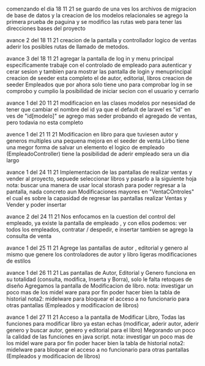 comenzando el dia 18 11 21
    se guardo de una ves los archivos de migracion de base de datos y la creacion de los modelos relacionales
    se agrego la primera prueba de paguina
    y se modifico las rutas web para tener las direcciones bases del proyecto
    
avance 2 del 18 11 21
    creacion de la pantalla y controllador logico de ventas
    aderir los posibles rutas de llamado de metodos.

avance 3 del 18 11 21
    agregar la pantalla de log in y menu principal
    especificamente trabaje con el controlado de empleado para autenticar y cerar sesion y tambien para mostrar las pantalla de login y menuprincipal
    creacion de seeder esta completo el de autor, editorial, libros
    creacion de seeder Empleados que por ahora solo tiene uno para comprobar log in
    se comprobo y cumplio la posibilidad de iniciar secion con el usuario y cerrarlo

avance 1 del 20 11 21
    modificacion en las clases modelos por nesesidad de tener que cambiar el nombre del id ya que el default de laravel es "id" en ves de "id[modelo]"
    se agrego mas seder probando el agregado de ventas, pero todavia no esta completo

avence 1 del 21 11 21
    Modificacion en libro para que tuviesen autor y generos multiples
    una pequena mejora en el seeder de venta
    Lirbo tiene una megor forma de salvar un elemento
    el logico de empleado (EmpleadoController) tiene la posibilidad de aderir empleado
    sera un dia largo

avance 1 del 24 11 21
    Implementacion de las pantallas de realizar ventas y vender al proyecto, sepuede seleccionar libros y pasarlo a la siguiente hoja
    nota: buscar una manera de usar local storash para poder regresar a la pantalla, nada concreto aun
    Modificaciones mayores en "VentaCOntroles" el cual es sobre la capasidad de regresar las pantallas realizar Ventas y Vender y poder insertar

avance 2 del 24 11 21
    Nos enfocamos en la cuestion del control del empleado, ya existe la pantalla de empleado , y con ellos podemos: ver todos los empleados, contratar / despedir, e insertar
    tambien se agrego la consulta de venta

avance 1 del 25 11 21
    Agrege las pantallas de autor , editorial y genero al mismo que genere los controladores de autor y libro
    ligeras modificaciones de estilos

avance 1 del 26 11 21
    Las pantallas de Autor, Editorial y Genero funciona en su totalidad (consulta, modifica, Inserta y Borra), solo le falta retoques de diseño
    Agregamos la pantalla de Modificacion de libro.
    nota: investigar un poco mas de los midel ware para por fin poder hacer bien la tabla de historial
    nota2: midelware para bloquear el acceso a no funcionario para otras pantallas (Empleados y modificacion de libros)

avance 1 del 27 11 21
    Acceso a la pantalla de Modificar Libro, Todas las funciones para modificar libro ya estan echas (modificar, aderir autor, aderir genero y buscar autor, genero y editorial para el libro)
    Megorando un poco la calidad de las funciones en java script.
    nota: investigar un poco mas de los midel ware para por fin poder hacer bien la tabla de historial
    nota2: midelware para bloquear el acceso a no funcionario para otras pantallas (Empleados y modificacion de libros)